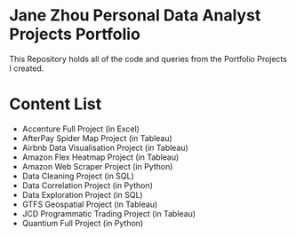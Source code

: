 # Jane Zhou Personal Data Analyst Projects Portfolio
This Repository holds all of the code and queries from the Portfolio Projects I created.
# Content List
- Accenture Full Project (in Excel)
- AfterPay Spider Map Project (in Tableau)
- Airbnb Data Visualisation Project (in Tableau)
- Amazon Flex Heatmap Project (in Tableau)
- Amazon Web Scraper Project (in Python)
- Data Cleaning Project (in SQL)
- Data Correlation Project (in Python)
- Data Exploration Project (in SQL)
- GTFS Geospatial Project (in Tableau)
- JCD Programmatic Trading Project (in Tableau)
- Quantium Full Project (in Python)





